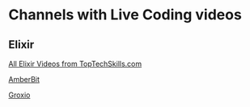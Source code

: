 # Channels with Live Coding videos

## Elixir

[All Elixir Videos from TopTechSkills.com](https://www.youtube.com/playlist?list=PLMyOob-UkeyvJ6-RAFvDdomQ-1DdKcYUt)

[AmberBit](https://www.youtube.com/channel/UCpy4sovjivSI8AxdvBxyyqQ)

[Groxio](https://www.youtube.com/c/groxio)

